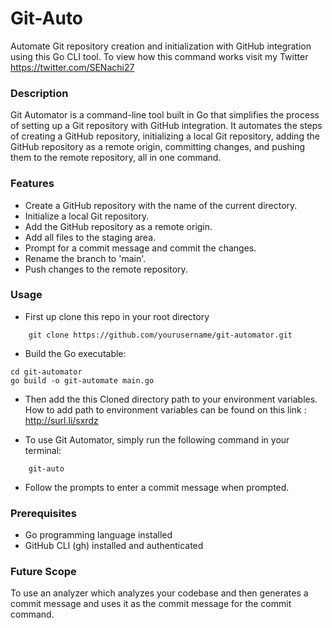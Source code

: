 # Git-Auto
Automate Git repository creation and initialization with GitHub integration using this Go CLI tool. To view how this command works visit my Twitter https://twitter.com/SENachi27

### Description
Git Automator is a command-line tool built in Go that simplifies the process of setting up a Git repository with GitHub integration. It automates the steps of creating a GitHub repository, initializing a local Git repository, adding the GitHub repository as a remote origin, committing changes, and pushing them to the remote repository, all in one command.

### Features
- Create a GitHub repository with the name of the current directory.
- Initialize a local Git repository.
- Add the GitHub repository as a remote origin.
- Add all files to the staging area.
- Prompt for a commit message and commit the changes.
- Rename the branch to 'main'.
- Push changes to the remote repository.

### Usage 
- First up clone this repo in your root directory
``` 
    git clone https://github.com/yourusername/git-automator.git

```
- Build the Go executable:
```
cd git-automator
go build -o git-automate main.go
```
- Then add the this Cloned directory path to your environment variables. How to add path to environment variables can be found on this link : http://surl.li/sxrdz

- To use Git Automator, simply run the following command in your terminal:
``` 
    git-auto

```
- Follow the prompts to enter a commit message when prompted.

### Prerequisites
- Go programming language installed
- GitHub CLI (gh) installed and authenticated

### Future Scope

To use an analyzer which analyzes your codebase and then generates a commit message and uses it as the commit message for the commit command.
